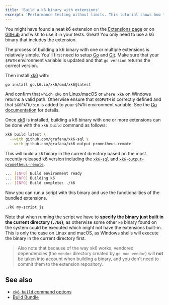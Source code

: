 ```yaml
---
title: 'Build a k6 binary with extensions'
excerpt: 'Performance testing without limits. This tutorial shows how to build a k6 binary that includes one or many extensions using xk6.'
---
```


You might have found a neat k6 extension on the [Extensions page](/extensions) or on
[GitHub](https://github.com/topics/xk6) and wish to use it in your tests. Great! You only need to use a k6 binary that includes the extension.

The process of building a k6 binary with one or multiple extensions is relatively simple. You'll first need to setup [Go](https://golang.org/doc/install) and [Git](https://git-scm.com/). Make sure that your `$PATH` environment variable is
updated and that `go version` returns the correct version.

Then install [xk6](https://github.com/grafana/xk6) with:


```bash
go install go.k6.io/xk6/cmd/xk6@latest
```


And confirm that `which xk6` on Linux/macOS or `where xk6` on Windows returns a
valid path. Otherwise ensure that `$GOPATH` is correctly defined and that
`$GOPATH/bin` is added to your `$PATH` environment variable. See the
[Go documentation](https://golang.org/cmd/go/#hdr-GOPATH_environment_variable) for details.

Once [xk6](https://github.com/grafana/xk6) is installed, building a k6 binary with one or more extensions can be done
with the `xk6 build` command as follows:


```bash
xk6 build latest \
  --with github.com/grafana/xk6-sql \
  --with github.com/grafana/xk6-output-prometheus-remote
```

This will build a `k6` binary in the current directory based on the most recently
released k6 version including the [`xk6-sql`](https://github.com/grafana/xk6-sql) and [`xk6-output-prometheus-remote`](https://github.com/grafana/xk6-output-prometheus-remote). 

```bash
... [INFO] Build environment ready
... [INFO] Building k6
... [INFO] Build complete: ./k6
```

Now you can run a script with this binary and use the functionalities of the bundled extensions.

```bash
./k6 my-script.js
```


Note that when running the script we have to **specify the binary just built in the
current directory (`./k6`)**, as otherwise some other `k6` binary found on the system
could be executed which might not have the extensions built-in. This is only the case
on Linux and macOS, as Windows shells will execute the binary in the current
directory first.

> Also note that because of the way xk6 works, vendored dependencies (the `vendor`
directory created by `go mod vendor`) will **not** be taken into account when
building a binary, and you don't need to commit them to the extension repository.

## See also

- [`xk6 build` command options](https://github.com/grafana/xk6#command-usage)
- [Build Bundle](/extensions/bundle-builder/)


